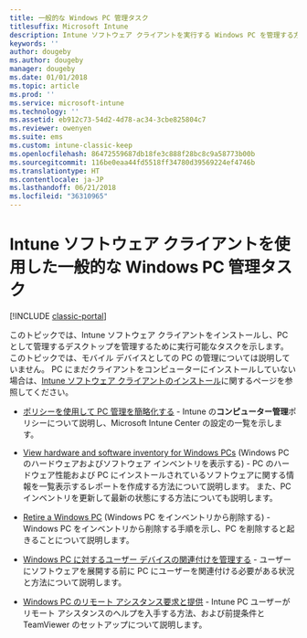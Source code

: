```yaml
---
title: 一般的な Windows PC 管理タスク
titlesuffix: Microsoft Intune
description: Intune ソフトウェア クライアントを実行する Windows PC を管理する方法について説明します。
keywords: ''
author: dougeby
ms.author: dougeby
manager: dougeby
ms.date: 01/01/2018
ms.topic: article
ms.prod: ''
ms.service: microsoft-intune
ms.technology: ''
ms.assetid: eb912c73-54d2-4d78-ac34-3cbe825804c7
ms.reviewer: owenyen
ms.suite: ems
ms.custom: intune-classic-keep
ms.openlocfilehash: 86472559687db18fe3c888f28bc8c9a58773b00b
ms.sourcegitcommit: 116be0eaa44fd5518ff34780d39569224ef4746b
ms.translationtype: HT
ms.contentlocale: ja-JP
ms.lasthandoff: 06/21/2018
ms.locfileid: "36310965"
---
```

# <a name="common-windows-pc-management-tasks-with-the-intune-software-client"></a>Intune ソフトウェア クライアントを使用した一般的な Windows PC 管理タスク

[!INCLUDE [classic-portal](includes/classic-portal.md)]

このトピックでは、Intune ソフトウェア クライアントをインストールし、PC として管理するデスクトップを管理するために実行可能なタスクを示します。 このトピックでは、モバイル デバイスとしての PC の管理については説明していません。 PC にまだクライアントをコンピューターにインストールしていない場合は、[Intune ソフトウェア クライアントのインストール](install-the-windows-pc-client-with-microsoft-intune.md)に関するページを参照してください。


- [ポリシーを使用して PC 管理を簡略化する](use-policies-to-simplify-windows-pc-management.md) - Intune の**コンピューター管理**ポリシーについて説明し、Microsoft Intune Center の設定の一覧を示します。

- [View hardware and software inventory for Windows PCs](view-hardware-and-software-inventory-for-windows-pcs-in-microsoft-intune.md) (Windows PC のハードウェアおよびソフトウェア インベントリを表示する) - PC のハードウェア性能および PC にインストールされているソフトウェアに関する情報を一覧表示するレポートを作成する方法について説明します。 また、PC インベントリを更新して最新の状態にする方法についても説明します。

- [Retire a Windows PC](retire-a-windows-pc-with-microsoft-intune.md) (Windows PC をインベントリから削除する) - Windows PC をインベントリから削除する手順を示し、PC を削除すると起きることについて説明します。

- [Windows PC に対するユーザー デバイスの関連付けを管理する](manage-user-device-linking-for-windows-pcs-with-microsoft-intune.md) - ユーザーにソフトウェアを展開する前に PC にユーザーを関連付ける必要がある状況と方法について説明します。

- [Windows PC のリモート アシスタンス要求と提供](request-and-provide-remote-assistance-for-windows-pcs-in-microsoft-intune.md) - Intune PC ユーザーがリモート アシスタンスのヘルプを入手する方法、および前提条件と TeamViewer のセットアップについて説明します。


